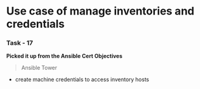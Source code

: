 # Use case of manage inventories and credentials

### Task - 17 
**Picked it up from the Ansible Cert Objectives**
> Ansible Tower
- create machine credentials to access inventory hosts
